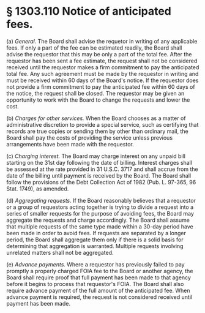 # § 1303.110   Notice of anticipated fees.

(a) *General.* The Board shall advise the requetor in writing of any applicable fees. If only a part of the fee can be estimated readily, the Board shall advise the requestor that this may be only a part of the total fee. After the requestor has been sent a fee estimate, the request shall not be considered received until the requestor makes a firm commitment to pay the anticipated total fee. Any such agreement must be made by the requestor in writing and must be received within 60 days of the Board's notice. If the requestor does not provide a firm commitment to pay the anticipated fee within 60 days of the notice, the request shall be closed. The requestor may be given an opportunity to work with the Board to change the requests and lower the cost.


(b) *Charges for other services.* When the Board chooses as a matter of administrative discretion to provide a special service, such as certifying that records are true copies or sending them by other than ordinary mail, the Board shall pay the costs of providing the service unless previous arrangements have been made with the requestor.


(c) *Charging interest.* The Board may charge interest on any unpaid bill starting on the 31st day following the date of billing. Interest charges shall be assessed at the rate provided in 31 U.S.C. 3717 and shall accrue from the date of the billing until payment is received by the Board. The Board shall follow the provisions of the Debt Collection Act of 1982 (Pub. L. 97-365, 96 Stat. 1749), as amended.


(d) *Aggregating requests.* If the Board reasonably believes that a requestor or a group of requestors acting together is trying to divide a request into a series of smaller requests for the purpose of avoiding fees, the Board may aggregate the requests and charge accordingly. The Board shall assume that multiple requests of the same type made within a 30-day period have been made in order to avoid fees. If requests are separated by a longer period, the Board shall aggregate them only if there is a solid basis for determining that aggregation is warranted. Multiple requests involving unrelated matters shall not be aggregated.


(e) *Advance payments.* Where a requestor has previously failed to pay promptly a properly charged FOIA fee to the Board or another agency, the Board shall require proof that full payment has been made to that agency before it begins to process that requestor's FOIA. The Board shall also require advance payment of the full amount of the anticipated fee. When advance payment is required, the request is not considered received until payment has been made.




